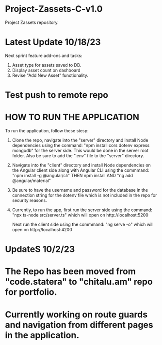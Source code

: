 # Project-Zassets-C-v1.0
Project Zassets repository.

# Latest Update 10/18/23
Next sprint feature add-ons and tasks:
1. Asset type for assets saved to DB.
2. Display asset count on dashboard
3. Revise "Add New Asset" functionality.


# Test push to remote repo

# HOW TO RUN THE APPLICATION
To run the application, follow these stesp: 
1.  Clone the repo, navigate into the "server" directory and install Node dependencies using the command:
    "npm install cors dotenv express mongodb" for the server side. This would be done in the server root folder. 
    Also be sure to add the ".env" file to the "server" directory.

2.  Navigate into the "client" directory and install Node dependencies on the Angular client side along with Angular CLI using the commmand:
        "npm install -g @angular/cli"
        THEN
        npm install
        AND 
        "ng add @angular/material"
       
3.  Be sure to have the username and password for the database in the connection string for the dotenv file which is not included in the repo for 
    security reasons.
4.  Currently, to run the app, first run the server side using the command: 
        "npx ts-node src/server.ts"
    which will open on http://localhost:5200 

    Next run the client side using the commmand:
        "ng serve -o"
    which will open on http://localhost:4200




# UpdateS 10/2/23
# The Repo has been moved from "code.statera" to "chitalu.am" repo for portfolio. 
# Currently working on route guards and navigation from different pages in the application.


